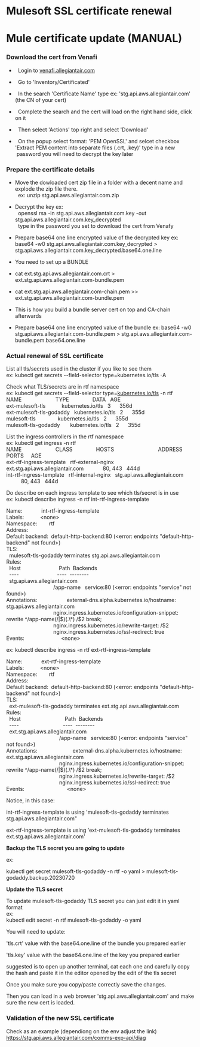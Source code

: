 # Mulesoft SSL certificate renewal

# Mule certificate update (MANUAL)

### Download the cert from Venafi

  -   Login to [venafi.allegiantair.com](http://venafi.allegiantair.com)

  -   Go to 'Inventory/Certificated'

  -   In the search 'Certificate Name' type ex:
    'stg.api.aws.allegiantair.com' (the CN of your cert)

  -   Complete the search and the cert will load on the right hand side,
    click on it

  -   Then select 'Actions' top right and select 'Download'

  -   On the popup select format: 'PEM OpenSSL' and selcet checkbox
    'Extract PEM content into separate files (.crt, .key)' type in a new
     password you will need to decrypt the key later

### Prepare the certificate details

  - Move the dowloaded cert zip file in a folder with a decent name and
    explode the zip file there.  
      ex: unzip stg.api.aws.allegiantair.com.zip

  - Decrypt the key ex:   
      openssl rsa -in stg.api.aws.allegiantair.com.key -out
    stg.api.aws.allegiantair.com.key\_decrypted  
      type in the password you set to download the cert from Venafy

  - Prepare base64 one line encrypted value of the decrypted key ex:
    base64 -w0 stg.api.aws.allegiantair.com.key\_decrypted \>
    stg.api.aws.allegiantair.com.key\_decrypted.base64.one.line

<!-- end list -->

  - You need to set up a BUNDLE 

  - cat ext.stg.api.aws.allegiantair.com.crt \>
    ext.stg.api.aws.allegiantair.com-bundle.pem

  - cat ext.stg.api.aws.allegiantair.com-chain.pem \>\>
    ext.stg.api.aws.allegiantair.com-bundle.pem

  - This is how you build a bundle server cert on top and CA-chain
    afterwards 

  - Prepare base64 one line encrypted value of the bundle ex: base64 -w0
    stg.api.aws.allegiantair.com-bundle.pem \>
    stg.api.aws.allegiantair.com-bundle.pem.base64.one.line

### Actual renewal of SSL certificate 

List all tls/secrets used in the cluster if you like to see them  
ex: kubectl get secrets --field-selector type=kubernetes.io/tls -A

Check what TLS/secrets are in rtf namespace  
ex: kubectl get secrets --field-selector
type=[kubernetes.io/tls](http://kubernetes.io/tls) -n rtf  
NAME                       TYPE                DATA   AGE  
ext-mulesoft-tls           kubernetes.io/tls   3      356d  
ext-mulesoft-tls-godaddy   kubernetes.io/tls   2      355d  
mulesoft-tls               kubernetes.io/tls   2      355d  
mulesoft-tls-godaddy       kubernetes.io/tls   2      355d

List the ingress controllers in the rtf namespace  
ex: kubectl get ingress -n rtf  
NAME                       CLASS                HOSTS                  
           ADDRESS   PORTS     AGE  
ext-rtf-ingress-template   rtf-external-nginx  
ext.stg.api.aws.allegiantair.com             80, 443   444d  
int-rtf-ingress-template   rtf-internal-nginx  
stg.api.aws.allegiantair.com                 80, 443   444d

Do describe on each ingress template to see which tls/secret is in use  
ex: kubectl describe ingress -n rtf int-rtf-ingress-template

Name:             int-rtf-ingress-template  
Labels:           \<none\>  
Namespace:        rtf  
Address:            
Default backend:  default-http-backend:80 (\<error: endpoints
"default-http-backend" not found\>)  
TLS:  
  mulesoft-tls-godaddy terminates stg.api.aws.allegiantair.com  
Rules:  
  Host                          Path  Backends  
  ----                          ----  --------  
  stg.api.aws.allegiantair.com    
                                /app-name   service:80 (\<error:
endpoints "service" not found\>)  
Annotations:                  
 external-dns.alpha.kubernetes.io/hostname:
stg.api.aws.allegiantair.com  
                               
nginx.ingress.kubernetes.io/configuration-snippet: rewrite
^/app-name(/|$)(.\*) /$2 break;  
                               
nginx.ingress.kubernetes.io/rewrite-target: /$2  
                               
nginx.ingress.kubernetes.io/ssl-redirect: true  
Events:                         \<none\>

ex: kubectl describe ingress -n rtf ext-rtf-ingress-template

Name:             ext-rtf-ingress-template  
Labels:           \<none\>  
Namespace:        rtf  
Address:            
Default backend:  default-http-backend:80 (\<error: endpoints
"default-http-backend" not found\>)  
TLS:  
  ext-mulesoft-tls-godaddy terminates ext.stg.api.aws.allegiantair.com  
Rules:  
  Host                              Path  Backends  
  ----                              ----  --------  
  ext.stg.api.aws.allegiantair.com    
                                    /app-name   service:80 (\<error:
endpoints "service" not found\>)  
Annotations:                      
 external-dns.alpha.kubernetes.io/hostname:
ext.stg.api.aws.allegiantair.com  
                                   
nginx.ingress.kubernetes.io/configuration-snippet: rewrite
^/app-name(/|$)(.\*) /$2 break;  
                                   
nginx.ingress.kubernetes.io/rewrite-target: /$2  
                                   
nginx.ingress.kubernetes.io/ssl-redirect: true  
Events:                             \<none\>

Notice, in this case:

int-rtf-ingress-template is using 'mulesoft-tls-godaddy terminates
stg.api.aws.allegiantair.com"

ext-rtf-ingress-template is using 'ext-mulesoft-tls-godaddy terminates
ext.stg.api.aws.allegiantair.com'

**Backup the TLS secret you are going to update**

ex:

kubectl get secret mulesoft-tls-godaddy -n rtf -o yaml \>
mulesoft-tls-godaddy.backup.20230720

**Update the TLS secret**

To update mulesoft-tls-godaddy TLS secret you can just edit it in yaml
format  
ex:  
kubectl edit secret -n rtf mulesoft-tls-godaddy -o yaml

You will need to update:

'tls.crt' value with the base64.one.line of the bundle you prepared
earlier

'tls.key' value with the base64.one.line of the key you prepared earlier

suggested is to open up another terminal, cat each one and carefully
copy the hash and paste it in the editor opened by the edit of the tls
secret

Once you make sure you copy/paste correctly save the changes.

Then you can load in a web browser 'stg.api.aws.allegiantair.com' and
make sure the new cert is loaded.

### Validation of the new SSL certificate

Check as an example (dependiong on the env adjust the link)  
<https://stg.api.aws.allegiantair.com/comms-exp-api/diag>
